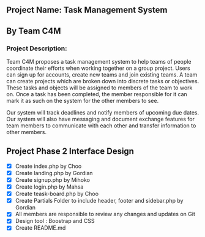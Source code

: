 
## Project Name: Task Management System
##  By Team C4M 
### Project Description: 
 
Team C4M proposes a task management system to help teams of people coordinate their efforts when working together on a group project. Users can sign up for accounts, create new teams and join existing teams. A team can create projects which are broken down into discrete tasks or objectives. These tasks and objects will be assigned to members of the team to work on. Once a task has been completed, the member responsible for it can mark it as such on the system for the other members to see.
 
Our system will track deadlines and notify members of upcoming due dates. Our system will also have messaging and document exchange features for team members to communicate with each other and transfer information to other members.


## Project Phase 2 Interface Design 

- [x] Create index.php by Choo
- [x] Create landing.php by Gordian 
- [x] Create signup.php by Mihoko
- [x] Create login.php by Mahsa
- [x] Create teask-board.php by Choo
- [x] Create Partials Folder to include header, footer and sidebar.php by Gordian
- [x] All members are responsible to review any changes and updates on Git
- [x] Design tool : Boostrap and CSS
- [x] Create README.md

